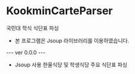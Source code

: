 # KookminCarteParser
국민대 학식 식단표 파싱

* 본 프로그램은 Jsoup 라이브러리를 이용하였습니다.

--- ver 0.0.0 ---
* Jsoup 사용 한울식당 및 학생식당 주요 식단표 파싱
